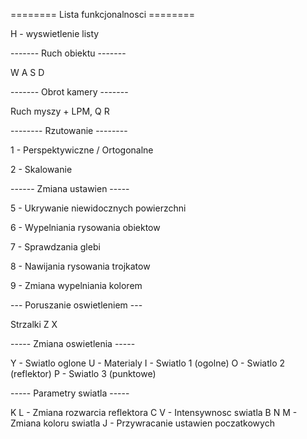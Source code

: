 ======== Lista funkcjonalnosci ========

H - wyswietlenie listy

------- Ruch obiektu -------
         
W A S D

------- Obrot kamery -------
   
   Ruch myszy + LPM, Q R

-------- Rzutowanie --------
 
 1 - Perspektywiczne / Ortogonalne
 
 2 - Skalowanie

------ Zmiana ustawien -----
 
 5 - Ukrywanie niewidocznych powierzchni
 
 6 - Wypelniania rysowania obiektow
 
 7 - Sprawdzania glebi
 
 8 - Nawijania rysowania trojkatow
 
 9 - Zmiana wypelniania kolorem

--- Poruszanie oswietleniem ---
         
Strzalki Z X

----- Zmiana oswietlenia -----
 
 Y - Swiatlo oglone
 U - Materialy
 I - Swiatlo 1 (ogolne)
 O - Swiatlo 2 (reflektor)
 P - Swiatlo 3 (punktowe)

----- Parametry swiatla -----
 
 K L   - Zmiana rozwarcia reflektora
 C V   - Intensywnosc swiatla
 B N M - Zmiana koloru swiatla
 J - Przywracanie ustawien poczatkowych

